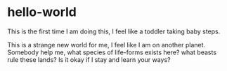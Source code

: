 # hello-world
This is the first time I am doing this, I feel like a toddler taking baby steps.

This is a strange new world for me, I feel like I am on another planet. Somebody help me, what species of life-forms exists here? what beasts rule these lands? Is it okay if I stay and learn your ways?
